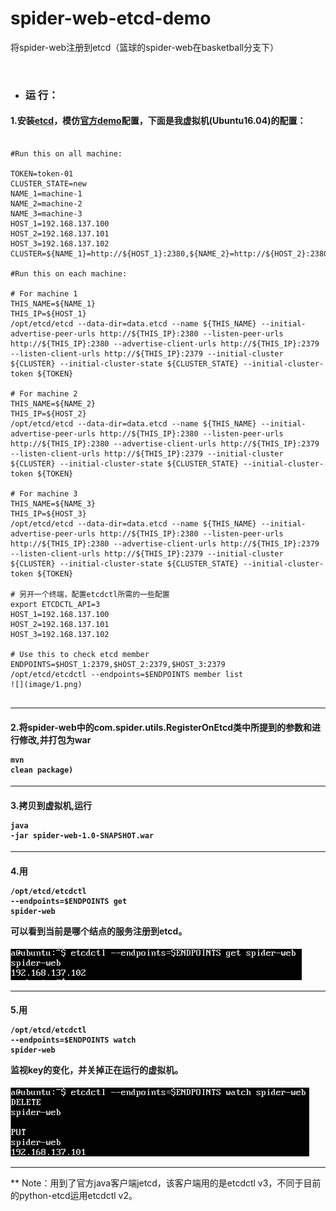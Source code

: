 # spider-web-etcd-demo
将spider-web注册到etcd（篮球的spider-web在basketball分支下）

<br />

* ### 运  行：
#### 1.安装[etcd](https://github.com/coreos/etcd)，模仿[官方demo](https://github.com/coreos/etcd/blob/master/Documentation/demo.md)配置，下面是我虚拟机(Ubuntu16.04)的配置：
<pre><code>
#Run this on all machine:

TOKEN=token-01
CLUSTER_STATE=new
NAME_1=machine-1
NAME_2=machine-2
NAME_3=machine-3
HOST_1=192.168.137.100
HOST_2=192.168.137.101
HOST_3=192.168.137.102
CLUSTER=${NAME_1}=http://${HOST_1}:2380,${NAME_2}=http://${HOST_2}:2380,${NAME_3}=http://${HOST_3}:2380

#Run this on each machine:

# For machine 1
THIS_NAME=${NAME_1}
THIS_IP=${HOST_1}
/opt/etcd/etcd --data-dir=data.etcd --name ${THIS_NAME} --initial-advertise-peer-urls http://${THIS_IP}:2380 --listen-peer-urls http://${THIS_IP}:2380 --advertise-client-urls http://${THIS_IP}:2379 --listen-client-urls http://${THIS_IP}:2379 --initial-cluster ${CLUSTER} --initial-cluster-state ${CLUSTER_STATE} --initial-cluster-token ${TOKEN}

# For machine 2
THIS_NAME=${NAME_2}
THIS_IP=${HOST_2}
/opt/etcd/etcd --data-dir=data.etcd --name ${THIS_NAME} --initial-advertise-peer-urls http://${THIS_IP}:2380 --listen-peer-urls http://${THIS_IP}:2380 --advertise-client-urls http://${THIS_IP}:2379 --listen-client-urls http://${THIS_IP}:2379 --initial-cluster ${CLUSTER} --initial-cluster-state ${CLUSTER_STATE} --initial-cluster-token ${TOKEN}

# For machine 3
THIS_NAME=${NAME_3}
THIS_IP=${HOST_3}
/opt/etcd/etcd --data-dir=data.etcd --name ${THIS_NAME} --initial-advertise-peer-urls http://${THIS_IP}:2380 --listen-peer-urls http://${THIS_IP}:2380 --advertise-client-urls http://${THIS_IP}:2379 --listen-client-urls http://${THIS_IP}:2379 --initial-cluster ${CLUSTER} --initial-cluster-state ${CLUSTER_STATE} --initial-cluster-token ${TOKEN}

# 另开一个终端，配置etcdctl所需的一些配置
export ETCDCTL_API=3
HOST_1=192.168.137.100
HOST_2=192.168.137.101
HOST_3=192.168.137.102

# Use this to check etcd member
ENDPOINTS=$HOST_1:2379,$HOST_2:2379,$HOST_3:2379
/opt/etcd/etcdctl --endpoints=$ENDPOINTS member list
![](image/1.png)

</code></pre>

-------------------------------------------------------------------------------------------------------------------
#### 2.将spider-web中的com.spider.utils.RegisterOnEtcd类中所提到的参数和进行修改,并打包为war<pre><code>mvn clean package)</code></pre>
-------------------------------------------------------------------------------------------------------------------
#### 3.拷贝到虚拟机,运行<pre><code>java -jar spider-web-1.0-SNAPSHOT.war</code></pre>
-------------------------------------------------------------------------------------------------------------------
#### 4.用<pre><code>/opt/etcd/etcdctl --endpoints=$ENDPOINTS get spider-web</code></pre>可以看到当前是哪个结点的服务注册到etcd。
![](image/2.png)

-------------------------------------------------------------------------------------------------------------------
#### 5.用<pre><code>/opt/etcd/etcdctl --endpoints=$ENDPOINTS watch spider-web</code></pre>监视key的变化，并关掉正在运行的虚拟机。
![](image/3.png)

-------------------------------------------------------------------------------------------------------------------

** Note：用到了官方java客户端jetcd，该客户端用的是etcdctl v3，不同于目前的python-etcd运用etcdctl v2。

